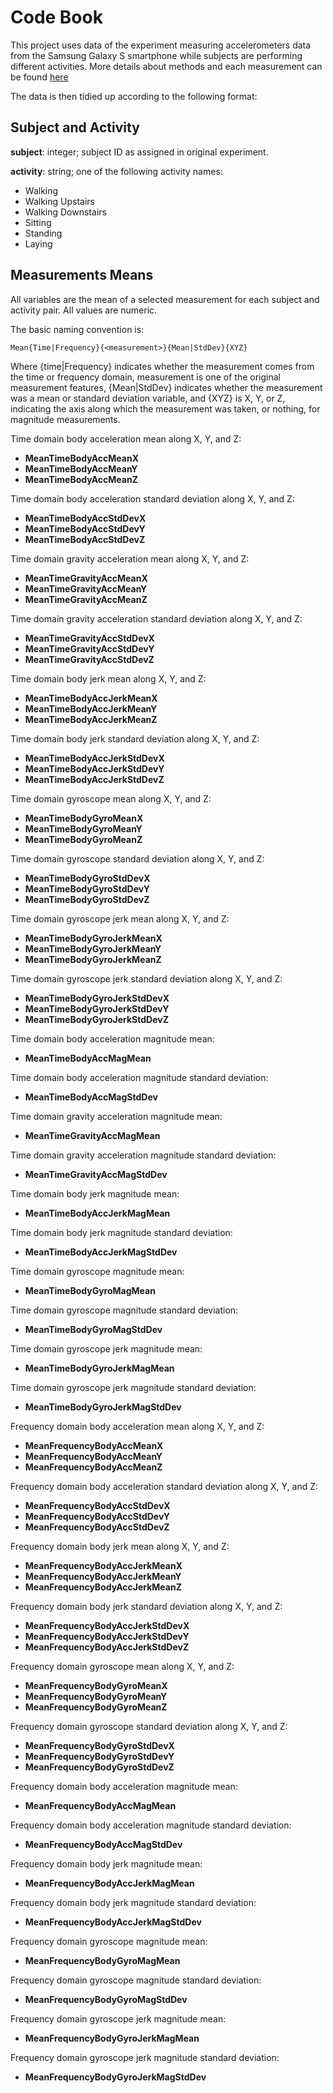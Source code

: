 # Code Book

This project uses data of the experiment measuring accelerometers data from the Samsung Galaxy S smartphone while subjects are performing different activities. More details about methods and each measurement can be found [here](http://archive.ics.uci.edu/ml/datasets/Human+Activity+Recognition+Using+Smartphones)

The data is then tidied up according to the following format:

## Subject and Activity

__subject__: integer; subject ID as assigned in original experiment.

__activity__: string; one of the following activity names:
* Walking
* Walking Upstairs
* Walking Downstairs
* Sitting
* Standing
* Laying

## Measurements Means

All variables are the mean of a selected measurement for each subject and activity pair. All values are numeric. 

The basic naming convention is:

```Mean{Time|Frequency}{<measurement>}{Mean|StdDev}{XYZ}```

Where {time|Frequency} indicates whether the measurement comes from the time or frequency domain, measurement is one of the original measurement features, {Mean|StdDev} indicates whether the measurement was a mean or standard deviation variable, and {XYZ} is X, Y, or Z, indicating the axis along which the measurement was taken, or nothing, for magnitude measurements.

Time domain body acceleration mean along X, Y, and Z:

* __MeanTimeBodyAccMeanX__
* __MeanTimeBodyAccMeanY__
* __MeanTimeBodyAccMeanZ__

Time domain body acceleration standard deviation along X, Y, and Z:

* __MeanTimeBodyAccStdDevX__
* __MeanTimeBodyAccStdDevY__
* __MeanTimeBodyAccStdDevZ__

Time domain gravity acceleration mean along X, Y, and Z:

* __MeanTimeGravityAccMeanX__
* __MeanTimeGravityAccMeanY__
* __MeanTimeGravityAccMeanZ__

Time domain gravity acceleration standard deviation along X, Y, and Z:

* __MeanTimeGravityAccStdDevX__
* __MeanTimeGravityAccStdDevY__
* __MeanTimeGravityAccStdDevZ__

Time domain body jerk mean along X, Y, and Z:

* __MeanTimeBodyAccJerkMeanX__
* __MeanTimeBodyAccJerkMeanY__
* __MeanTimeBodyAccJerkMeanZ__

Time domain body jerk standard deviation along X, Y, and Z:

* __MeanTimeBodyAccJerkStdDevX__
* __MeanTimeBodyAccJerkStdDevY__
* __MeanTimeBodyAccJerkStdDevZ__

Time domain gyroscope mean along X, Y, and Z:

* __MeanTimeBodyGyroMeanX__
* __MeanTimeBodyGyroMeanY__
* __MeanTimeBodyGyroMeanZ__

Time domain gyroscope standard deviation along X, Y, and Z:

* __MeanTimeBodyGyroStdDevX__
* __MeanTimeBodyGyroStdDevY__
* __MeanTimeBodyGyroStdDevZ__

Time domain gyroscope jerk mean along X, Y, and Z:

* __MeanTimeBodyGyroJerkMeanX__
* __MeanTimeBodyGyroJerkMeanY__
* __MeanTimeBodyGyroJerkMeanZ__

Time domain gyroscope jerk standard deviation along X, Y, and Z:

* __MeanTimeBodyGyroJerkStdDevX__
* __MeanTimeBodyGyroJerkStdDevY__
* __MeanTimeBodyGyroJerkStdDevZ__

Time domain body acceleration magnitude mean:

* __MeanTimeBodyAccMagMean__

Time domain body acceleration magnitude standard deviation:

* __MeanTimeBodyAccMagStdDev__

Time domain gravity acceleration magnitude mean:

* __MeanTimeGravityAccMagMean__

Time domain gravity acceleration magnitude standard deviation:

* __MeanTimeGravityAccMagStdDev__

Time domain body jerk magnitude mean:

* __MeanTimeBodyAccJerkMagMean__

Time domain body jerk magnitude standard deviation:

* __MeanTimeBodyAccJerkMagStdDev__

Time domain gyroscope magnitude mean:

* __MeanTimeBodyGyroMagMean__

Time domain gyroscope magnitude standard deviation:

* __MeanTimeBodyGyroMagStdDev__

Time domain gyroscope jerk magnitude mean:

* __MeanTimeBodyGyroJerkMagMean__

Time domain gyroscope jerk magnitude standard deviation:

* __MeanTimeBodyGyroJerkMagStdDev__

Frequency domain body acceleration mean along X, Y, and Z:

* __MeanFrequencyBodyAccMeanX__
* __MeanFrequencyBodyAccMeanY__
* __MeanFrequencyBodyAccMeanZ__

Frequency domain body acceleration standard deviation along X, Y, and Z:

* __MeanFrequencyBodyAccStdDevX__
* __MeanFrequencyBodyAccStdDevY__
* __MeanFrequencyBodyAccStdDevZ__

Frequency domain body jerk mean along X, Y, and Z:

* __MeanFrequencyBodyAccJerkMeanX__
* __MeanFrequencyBodyAccJerkMeanY__
* __MeanFrequencyBodyAccJerkMeanZ__

Frequency domain body jerk standard deviation along X, Y, and Z:

* __MeanFrequencyBodyAccJerkStdDevX__
* __MeanFrequencyBodyAccJerkStdDevY__
* __MeanFrequencyBodyAccJerkStdDevZ__

Frequency domain gyroscope mean along X, Y, and Z:

* __MeanFrequencyBodyGyroMeanX__
* __MeanFrequencyBodyGyroMeanY__
* __MeanFrequencyBodyGyroMeanZ__

Frequency domain gyroscope standard deviation along X, Y, and Z:

* __MeanFrequencyBodyGyroStdDevX__
* __MeanFrequencyBodyGyroStdDevY__
* __MeanFrequencyBodyGyroStdDevZ__

Frequency domain body acceleration magnitude mean:

* __MeanFrequencyBodyAccMagMean__

Frequency domain body acceleration magnitude standard deviation:

* __MeanFrequencyBodyAccMagStdDev__

Frequency domain body jerk magnitude mean:

* __MeanFrequencyBodyAccJerkMagMean__

Frequency domain body jerk magnitude standard deviation:

* __MeanFrequencyBodyAccJerkMagStdDev__

Frequency domain gyroscope magnitude mean:

* __MeanFrequencyBodyGyroMagMean__

Frequency domain gyroscope magnitude standard deviation:

* __MeanFrequencyBodyGyroMagStdDev__

Frequency domain gyroscope jerk magnitude mean:

* __MeanFrequencyBodyGyroJerkMagMean__

Frequency domain gyroscope jerk magnitude standard deviation:

* __MeanFrequencyBodyGyroJerkMagStdDev__
